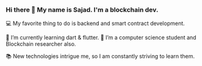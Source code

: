 ### Hi there 👋 My name is Sajad. I'm a blockchain dev.



💻 My favorite thing to do is backend 
and smart contract development.

🌱 I’m currently learning dart & flutter.
🔴 I’m a computer science student and Blockchain researcher also.

📚 New technologies intrigue me, so I am constantly striving to learn them.
